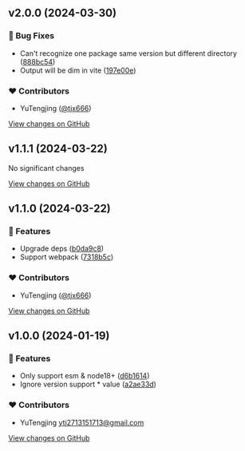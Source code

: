 ## v2.0.0 (2024-03-30)

### 🐞 Bug Fixes

- Can't recognize one package same version but different directory ([888bc54](https://github.com/tjx666/unplugin-detect-duplicated-deps/commit/888bc54))
- Output will be dim in vite ([197e00e](https://github.com/tjx666/unplugin-detect-duplicated-deps/commit/197e00e))

### ❤️ Contributors

- YuTengjing ([@tjx666](http://github.com/tjx666))

[View changes on GitHub](https://github.com/tjx666/unplugin-detect-duplicated-deps/compare/v1.1.1...v2.0.0 (2024-03-30))

## v1.1.1 (2024-03-22)

No significant changes

[View changes on GitHub](https://github.com/tjx666/unplugin-detect-duplicated-deps/compare/v1.1.0...v1.1.1 (2024-03-22))

## v1.1.0 (2024-03-22)

### 🚀 Features

- Upgrade deps ([b0da9c8](https://github.com/tjx666/unplugin-detect-duplicated-deps/commit/b0da9c8))
- Support webpack ([7318b5c](https://github.com/tjx666/unplugin-detect-duplicated-deps/commit/7318b5c))

### ❤️ Contributors

- YuTengjing ([@tjx666](http://github.com/tjx666))

[View changes on GitHub](https://github.com/tjx666/unplugin-detect-duplicated-deps/compare/v1.0.0...v1.1.0 (2024-03-22))

## v1.0.0 (2024-01-19)

### 🚀 Features

- Only support esm & node18+ ([d6b1614](https://github.com/tjx666/unplugin-detect-duplicated-deps/commit/d6b1614))
- Ignore version support \* value ([a2ae33d](https://github.com/tjx666/unplugin-detect-duplicated-deps/commit/a2ae33d))

### ❤️ Contributors

- YuTengjing <ytj2713151713@gmail.com>

[View changes on GitHub](https://github.com/tjx666/unplugin-detect-duplicated-deps/compare/v0.4.0...v1.0.0 '2024-01-19')
